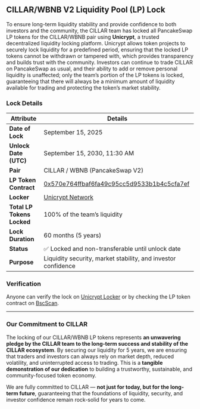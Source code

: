 ## CILLAR/WBNB V2 Liquidity Pool (LP) Lock

To ensure long-term liquidity stability and provide confidence to both investors and the community, the CILLAR team has locked all PancakeSwap LP tokens for the CILLAR/WBNB pair using **Unicrypt**, a trusted decentralized liquidity locking platform. Unicrypt allows token projects to securely lock liquidity for a predefined period, ensuring that the locked LP tokens cannot be withdrawn or tampered with, which provides transparency and builds trust with the community. Investors can continue to trade CILLAR on PancakeSwap as usual, and their ability to add or remove personal liquidity is unaffected; only the team’s portion of the LP tokens is locked, guaranteeing that there will always be a minimum amount of liquidity available for trading and protecting the token’s market stability.

### Lock Details

| Attribute                 | Details                                                                 |
|---------------------------|-------------------------------------------------------------------------|
| **Date of Lock**          | September 15, 2025                                                      |
| **Unlock Date (UTC)**     | September 15, 2030, 11:30 AM                                            |
| **Pair**                  | CILLAR / WBNB (PancakeSwap V2)                                         |
| **LP Token Contract**     | [0x570e764ffbaf6fa49c95cc5d9533b1b4c5cfa7ef](https://bscscan.com/address/0x570e764ffbaf6fa49c95cc5d9533b1b4c5cfa7ef) |
| **Locker**                | [Unicrypt Network](https://app.unicrypt.network/amm/pancake-v2/pair/0x570e764ffbaf6fa49c95cc5d9533b1b4c5cfa7ef) |
| **Total LP Tokens Locked**| 100% of the team’s liquidity                             |
| **Lock Duration**         | 60 months (5 years)                                                     |
| **Status**                | ✅ Locked and non-transferable until unlock date                         |
| **Purpose**               | Liquidity security, market stability, and investor confidence           |

### Verification
Anyone can verify the lock on [Unicrypt Locker](https://app.unicrypt.network/amm/pancake-v2/pair/0x570e764ffbaf6fa49c95cc5d9533b1b4c5cfa7ef) or by checking the LP token contract on [BscScan](https://bscscan.com/address/0x570e764ffbaf6fa49c95cc5d9533b1b4c5cfa7ef).

---

### Our Commitment to CILLAR

The locking of our CILLAR/WBNB LP tokens represents **an unwavering pledge by the CILLAR team to the long-term success and stability of the CILLAR ecosystem**. By securing our liquidity for 5 years, we are ensuring that traders and investors can always rely on market depth, reduced volatility, and uninterrupted access to trading. This is a **tangible demonstration of our dedication** to building a trustworthy, sustainable, and community-focused token economy.  

We are fully committed to CILLAR — **not just for today, but for the long-term future**, guaranteeing that the foundations of liquidity, security, and investor confidence remain rock-solid for years to come.
